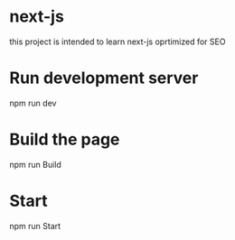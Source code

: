 # next-js

this project is intended to learn next-js oprtimized for SEO

# Run development server

npm run dev

# Build the page

npm run Build

# Start

npm run Start
